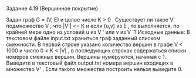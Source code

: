 Задание 4.19 (Вершинное покрытие)

Задан граф G = (V, E) и целое число K > 0 . Существует ли такое V' подмножество V , что
|V'| <= K и если (u,v) из E , то выполняется, по крайней мере одно из условий u из V ' или
v из V '?
Исходные данные:
В текстовом файле input.txt храниться граф заданный списком смежности. В первой строке
указано количество вершин в графе V < 1000 и число 0 < K < |V| , в последующих
строках содержаться списки номеров смежных вершин. Вершины нумеруются, начиная с 1.
Выведите в текстовый файл output.txt номера вершин входящих в множество V' . Если
такого множества построить нельзя выведите 0.
